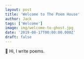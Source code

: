 ```yaml
---
layout: post
title: 'Welcome to The Poem House'
author: Jack
tags: ['Welcome']
image: img/welcome-to-ghost.jpg
date: '2019-08-17T00:00:00.000Z'
draft: false
---
```


👋 Hi, I write poems.
